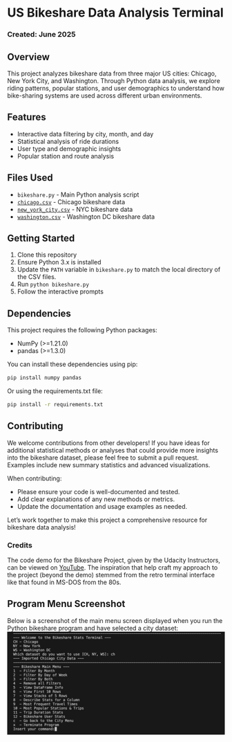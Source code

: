 # US Bikeshare Data Analysis Terminal

### Created: June 2025

## Overview
This project analyzes bikeshare data from three major US cities: Chicago, New York City, and Washington. Through Python data analysis, we explore riding patterns, popular stations, and user demographics to understand how bike-sharing systems are used across different urban environments.

## Features
- Interactive data filtering by city, month, and day
- Statistical analysis of ride durations
- User type and demographic insights
- Popular station and route analysis

## Files Used
- `bikeshare.py` - Main Python analysis script
- [`chicago.csv`](https://docs.google.com/spreadsheets/d/1nfb6ljrtVb7xLrGfNshBOJ0jjbnvU-kgYyGUQq8NL6o/edit?usp=sharing) - Chicago bikeshare data
- [`new_york_city.csv`](https://docs.google.com/spreadsheets/d/1SKUHcICIIl5pz79--U01fs_PmKjkRX4qpT_dQPvxfO8/edit?usp=sharing) - NYC bikeshare data
- [`washington.csv`](https://docs.google.com/spreadsheets/d/19ysgKl42EqJ1RwuDE8_h1Ey4mrbEcKOnFob6DC7Ah20/edit?usp=sharing) - Washington DC bikeshare data

## Getting Started
1. Clone this repository
2. Ensure Python 3.x is installed
3. Update the `PATH` variable in `bikeshare.py` to match the local directory of the CSV files.
4. Run `python bikeshare.py`
5. Follow the interactive prompts

## Dependencies
This project requires the following Python packages:
- NumPy (>=1.21.0)
- pandas (>=1.3.0)

You can install these dependencies using pip:
```bash
pip install numpy pandas
```

Or using the requirements.txt file:
```bash
pip install -r requirements.txt
```

## Contributing
We welcome contributions from other developers! If you have ideas for additional statistical methods or analyses that could provide more insights into the bikeshare dataset, please feel free to submit a pull request. Examples include new summary statistics and advanced visualizations.

When contributing:
- Please ensure your code is well-documented and tested.
- Add clear explanations of any new methods or metrics.
- Update the documentation and usage examples as needed.

Let’s work together to make this project a comprehensive resource for bikeshare data analysis!

### Credits
The code demo for the Bikeshare Project, given by the Udacity Instructors, can be viewed on [YouTube](https://www.youtube.com/watch?v=--81WEZH6TQ). The inspiration that help craft my approach to the project (beyond the demo) stemmed from the retro terminal interface like that found in MS-DOS from the 80s.

## Program Menu Screenshot
Below is a screenshot of the main menu screen displayed when you run the Python bikeshare program and have selected a city dataset:
![Main Menu Screen Image](images/bikeshare_menu.png)